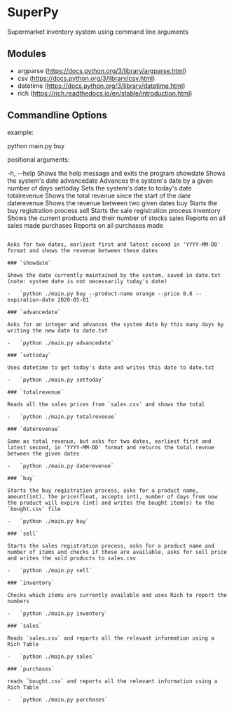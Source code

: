 # SuperPy

Supermarket inventory system using command line arguments

## Modules

-   argparse (https://docs.python.org/3/library/argparse.html)
-   csv (https://docs.python.org/3/library/csv.html)
-   datetime (https://docs.python.org/3/library/datetime.html)
-   rich (https://rich.readthedocs.io/en/stable/introduction.html)


## Commandline Options

example:

python main.py buy

positional arguments:

  -h, --help          Shows the help message and exits the program
  showdate            Shows the system's date
  advancedate         Advances the system's date by a given number of days
  settoday            Sets the system's date to today's date
  totalrevenue        Shows the total revenue since the start of the date  
  daterevenue         Shows the revenue between two given dates
  buy                 Starts the buy registration process
  sell                Starts the sale registration process
  inventory           Shows the current products and their number of stocks
  sales               Reports on all sales made
  purchases           Reports on all purchases made
```

Asks for two dates, earliest first and latest second in 'YYYY-MM-DD' format and shows the revenue between these dates

### `showdate`

Shows the date currently maintained by the system, saved in date.txt (note: system date is not necessarily today's date)

-   `python ./main.py buy --product-name orange --price 0.8 --expiration-date 2020-05-01`

### `advancedate`

Asks for an integer and advances the system date by this many days by writing the new date to date.txt

-   `python ./main.py advancedate`

### `settoday`

Uses datetime to get today's date and writes this date to date.txt

-   `python ./main.py settoday`

### `totalrevenue`

Reads all the sales prices from `sales.csv` and shows the total 

-   `python ./main.py totalrevenue`

### `daterevenue`

Same as total revenue, but asks for two dates, earliest first and latest second, in 'YYYY-MM-DD' format and returns the total revnue between the given dates

-   `python ./main.py daterevenue`

### `buy`

Starts the buy registration process, asks for a product name, amount(int), the price(float, accepts int), number of days from now the product will expire (int) and writes the bought item(s) to the `bought.csv` file 

-   `python ./main.py buy`

### `sell`

Starts the sales registration process, asks for a product name and number of items and checks if these are available, asks for sell price and writes the sold products to sales.csv 

-   `python ./main.py sell`

### `inventory`

Checks which items are currently available and uses Rich to report the numbers

-   `python ./main.py inventory`

### `sales`

Reads `sales.csv` and reports all the relevant information using a Rich Table 

-   `python ./main.py sales`

### `purchases` 

reads `bought.csv` and reports all the relevant information using a Rich Table

-   `python ./main.py purchases`

